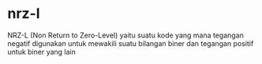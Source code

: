 # nrz-l
NRZ-L (Non Return to Zero-Level) yaitu suatu kode yang mana tegangan negatif digunakan untuk mewakili suatu bilangan biner dan tegangan positif untuk biner yang lain 
